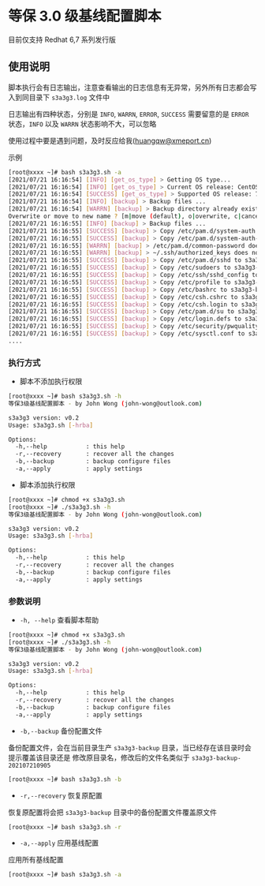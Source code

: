 # 等保 3.0 级基线配置脚本

目前仅支持 Redhat 6,7 系列发行版

## 使用说明

脚本执行会有日志输出，注意查看输出的日志信息有无异常，另外所有日志都会写入到同目录下 `s3a3g3.log` 文件中

日志输出有四种状态，分别是 `INFO`, `WARRN`, `ERROR`, `SUCCESS`
需要留意的是 `ERROR` 状态，`INFO` 以及 `WARRN` 状态影响不大，可以忽略

使用过程中要是遇到问题，及时反应给我(huangqw@xmeport.cn)

示例

```bash
[root@xxxx ~]# bash s3a3g3.sh -a
[2021/07/21 16:16:54] [INFO] [get_os_type] > Getting OS type...
[2021/07/21 16:16:54] [INFO] [get_os_type] > Current OS release: CentOS Linux 7 (Core)
[2021/07/21 16:16:54] [SUCCESS] [get_os_type] > Supported OS release: 7
[2021/07/21 16:16:54] [INFO] [backup] > Backup files ...
[2021/07/21 16:16:54] [WARRN] [backup] > Backup directory already exists...
Overwrite or move to new name ? [m|move (default), o|overwrite, c|cancel] > m
[2021/07/21 16:16:55] [INFO] [backup] > Backup files ...
[2021/07/21 16:16:55] [SUCCESS] [backup] > Copy /etc/pam.d/system-auth to s3a3g3-backup/system-auth.bak
[2021/07/21 16:16:55] [SUCCESS] [backup] > Copy /etc/pam.d/system-auth-ac to s3a3g3-backup/system-auth-ac.bak
[2021/07/21 16:16:55] [WARRN] [backup] > /etc/pam.d/common-password does not exist
[2021/07/21 16:16:55] [WARRN] [backup] > ~/.ssh/authorized_keys does not exist
[2021/07/21 16:16:55] [SUCCESS] [backup] > Copy /etc/pam.d/sshd to s3a3g3-backup/sshd.bak
[2021/07/21 16:16:55] [SUCCESS] [backup] > Copy /etc/sudoers to s3a3g3-backup/sudoers.bak
[2021/07/21 16:16:55] [SUCCESS] [backup] > Copy /etc/ssh/sshd_config to s3a3g3-backup/sshd_config.bak
[2021/07/21 16:16:55] [SUCCESS] [backup] > Copy /etc/profile to s3a3g3-backup/profile.bak
[2021/07/21 16:16:55] [SUCCESS] [backup] > Copy /etc/bashrc to s3a3g3-backup/bashrc.bak
[2021/07/21 16:16:55] [SUCCESS] [backup] > Copy /etc/csh.cshrc to s3a3g3-backup/csh.cshrc.bak
[2021/07/21 16:16:55] [SUCCESS] [backup] > Copy /etc/csh.login to s3a3g3-backup/csh.login.bak
[2021/07/21 16:16:55] [SUCCESS] [backup] > Copy /etc/pam.d/su to s3a3g3-backup/su.bak
[2021/07/21 16:16:55] [SUCCESS] [backup] > Copy /etc/login.defs to s3a3g3-backup/login.defs.bak
[2021/07/21 16:16:55] [SUCCESS] [backup] > Copy /etc/security/pwquality.conf to s3a3g3-backup/pwquality.conf.bak
[2021/07/21 16:16:55] [SUCCESS] [backup] > Copy /etc/sysctl.conf to s3a3g3-backup/sysctl.conf.bak
....
```

### 执行方式

* 脚本不添加执行权限
  
```bash
[root@xxxx ~]# bash s3a3g3.sh -h
等保3级基线配置脚本 - by John Wong (john-wong@outlook.com)

s3a3g3 version: v0.2
Usage: s3a3g3.sh [-hrba]

Options:
  -h,--help           : this help
  -r,--recovery       : recover all the changes
  -b,--backup         : backup configure files
  -a,--apply          : apply settings

```

* 脚本添加执行权限

```bash
[root@xxxx ~]# chmod +x s3a3g3.sh
[root@xxxx ~]# ./s3a3g3.sh -h
等保3级基线配置脚本 - by John Wong (john-wong@outlook.com)

s3a3g3 version: v0.2
Usage: s3a3g3.sh [-hrba]

Options:
  -h,--help           : this help
  -r,--recovery       : recover all the changes
  -b,--backup         : backup configure files
  -a,--apply          : apply settings

```

### 参数说明

* `-h, --help` 查看脚本帮助

```bash
[root@xxxx ~]# chmod +x s3a3g3.sh
[root@xxxx ~]# ./s3a3g3.sh -h
等保3级基线配置脚本 - by John Wong (john-wong@outlook.com)

s3a3g3 version: v0.2
Usage: s3a3g3.sh [-hrba]

Options:
  -h,--help           : this help
  -r,--recovery       : recover all the changes
  -b,--backup         : backup configure files
  -a,--apply          : apply settings

```

* `-b,--backup` 备份配置文件

备份配置文件，会在当前目录生产 `s3a3g3-backup` 目录，当已经存在该目录时会提示覆盖该目录还是
修改原目录名，修改后的文件名类似于 `s3a3g3-backup-202107210905`

```bash
[root@xxxx ~]# bash s3a3g3.sh -b
```

* `-r,--recovery` 恢复原配置

恢复原配置将会把 `s3a3g3-backup` 目录中的备份配置文件覆盖原文件

```bash
[root@xxxx ~]# bash s3a3g3.sh -r
```

* `-a,--apply` 应用基线配置

应用所有基线配置

```bash
[root@xxxx ~]# bash s3a3g3.sh -a
```
